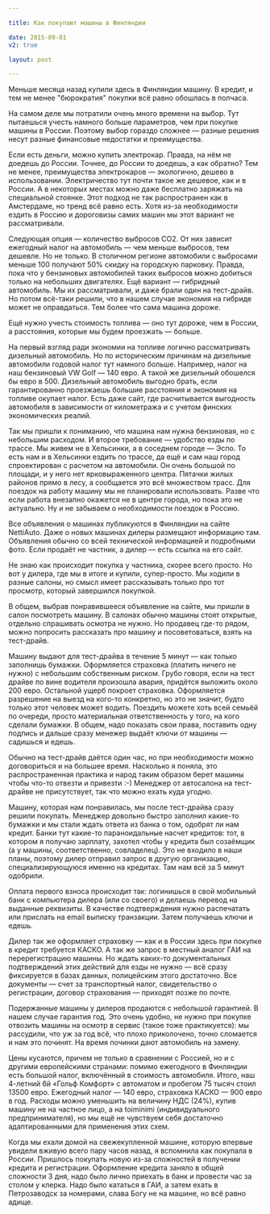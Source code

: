 ```yaml
---

title: Как покупают машины в Финляндии

date: 2015-09-01
v2: true

layout: post

---
```

Меньше месяца назад купили здесь в Финляндии машину. В кредит, и тем не менее "бюрократия" покупки всё равно обошлась в
полчаса.

На самом деле мы потратили очень много времени на выбор. Тут пытаешься учесть намного больше параметров, чем при покупке
машины в России. Поэтому выбор гораздо сложнее — разные решения несут разные финансовые недостатки и преимущества.

<excerpt/>

Если есть деньги, можно купить электрокар. Правда, на нём не доедешь до России. Точнее, до России то доедешь, а как
обратно? Тем не менее, преимущества электрокаров — экологично, дешево в использовании. Электричество тут почти такое же
дешевое, как и в России. А в некоторых местах можно даже бесплатно заряжать на специальной стоянке. Этот подход не так
распространен как в Амстердаме, но тренд всё равно есть. Хотя из-за необходимости ездить в Россию и дороговизы самих
машин мы этот вариант не рассматривали.

Следующая опция — количество выбросов CO2. От них зависит ежегодный налог на автомобиль — чем меньше выбросов, тем
дешевле. Но не только. В столичном регионе автомобили с выбросами меньше 100 получают 50% скидку на городскую парковку.
Правда, пока что у бензиновых автомобилей таких выбросов можно добиться только на небольших двигателях. Ещё вариант —
гибридный автомобиль. Мы их рассматривали, и даже брали один на тест-драйв. Но потом всё-таки решили, что в нашем случае
экономия на гибриде может не оправдаться. Тем более что сама машина дороже.

Ещё нужно учесть стоимость топлива — оно тут дороже, чем в России, а расстояния, которые мы будем проезжать — больше.

На первый взгляд ради экономии на топливе логично рассматривать дизельный автомобиль. Но по историческим причинам на
дизельные автомобили годовой налог тут намного больше. Например, налог на наш бензиновый VW Golf — 140 евро. А такой же
дизельный обошелся бы евро в 500. Дизельный автомобиль выгодно брать, если гарантированно проезжаешь большие расстояния
и экономия на топливе окупает налог. Есть даже сайт, где расчитывается выгодность автомобиля в зависимости от
километража и с учетом финских экономических реалий.

Так мы пришли к пониманию, что машина нам нужна бензиновая, но с небольшим расходом. И второе требование — удобство езды
по трассе. Мы живем не в Хельсинки, а в соседнем городе — Эспо. То есть нам и в Хельсинки ездить по трассе, да ещё и сам
наш город спроектирован с расчетом на автомобили. Он очень большой по площади, и у него нет ярковыраженного центра.
Пятачки жилых районов прямо в лесу, а сообщается это всё множеством трасс. Для поездок на работу машину мы не
планировали использовать. Разве что если работа внезапно окажется не в центре города, но пока это не актуально. Ну и не
забываем о необходимости поездок в Россию.

Все объявления о машинах публикуются в Финляндии на сайте NettiAuto. Даже о новых машинах дилеры размещают информацию
там. Объявления обычно со всей технической информацией и подробными фото. Если продаёт не частник, а дилер — есть ссылка
на его сайт.

Не знаю как происходит покупка у частника, скорее всего просто. Но вот у дилера, где мы в итоге и купили, супер-просто.
Мы ходили в разные салоны, но смысл имеет рассказывать только про тот просмотр, который завершился покупкой.

В общем, выбрав понравившееся объявление на сайте, мы пришли в салон посмотреть машину. В салонах обычно машины стоят
открытые, отдельно спрашивать осмотра не нужно. Но продавец где-то рядом, можно попросить рассказать про машину и
посоветоваться, взять на тест-драйв.

Машину выдают для тест-драйва в течение 5 минут — как только заполнишь бумажки. Оформляется страховка (платить ничего не
нужно) с небольшим собственным риском. Грубо говоря, если на тест драйве по вине водителя произошла авария, придётся
выложить около 200 евро. Остальной ущерб покроет страховка. Оформляется разрешение на выезд на кого-то конкретно, но
это не значит, будто только этот человек может водить. Поездить можете хоть всей семьёй по очереди, просто материальная
ответственность у того, на кого сделали бумажки. В общем, надо показать свои права, поставить одну подпись и дальше
сразу менежер выдаёт ключи от машины — садишься и едешь.

Обычно на тест-драйв даётся один час, но при необходимости можно договориться и на большее время. Насколько я поняла,
это распространенная практика и народ таким образом берет машины чтобы что-то отвезти и привезти :-) Менеджер от
автосалона на тест-драйве не присутствует, так что можно ехать куда угодно.

Машину, которая нам понравилась, мы после тест-драйва сразу решили покупать. Менеджер довольно быстро заполнил какие-то
бумажки и мы стали ждать ответа из банка о том, одобрят ли нам кредит. Банки тут какие-то параноидальные насчет
кредитов: тот, в котором я получаю зарплату, захотел чтобы у кредита был созаёмщик (а у машины, соответственно,
совладелец). Это не входило в наши планы, поэтому дилер отправил запрос в другую организацию, специализирующуюся именно
на кредитах. Там нам всё за 5 минут одобрили.

Оплата первого взноса происходит так: логинишься в свой мобильный банк с компьютера дилера (или со своего) и делаешь
перевод на выданные реквизиты. В качестве подтверждения нужно распечатать или прислать на email выписку транзакции.
Затем получаешь ключи и едешь.

Дилер так же оформляет страховку — как и в России здесь при покупке в кредит требуется КАСКО. А так же запрос в местный
аналог ГАИ на перерегистрацию машины. Но ждать каких-то документальных подтверждений этих действий для езды не нужно —
всё сразу фиксируется в базах данных, полицейским этого достаточно. Все документы — счет за транспортный налог,
свидетельство о регистрации, договор страхования — приходят позже по почте.

Подержанные машины у дилеров продаются с небольшой гарантией. В нашем случае гарантия год. Это очень удобно, не нужно
при покупке отвозить машины на осмотр в сервис (такое тоже практикуется): мы рассудили, что уж за год всё, что плохо
приколочено, точно сломается и нам это починят. На время починки дают автомобиль на замену.

Цены кусаются, причем не только в сравнении с Россией, но и с другими европейскими странами: помимо ежегодного в
Финляндии есть большой налог, включённый в стоимость автомобиля. Итого, наш 4-летний 6й «Гольф Комфорт» с автоматом и
пробегом 75 тысяч стоил 13500 евро. Ежегодный налог — 140 евро, страховка КАСКО — 900 евро в год. Расходы можно
уменьшить на величину НДС (24%), купив машину не на частное лицо, а на toiminimi (индивидуального предпринимателя), но
мы ещё не чувствуем себя достаточно адаптированными для применения этих схем.

Когда мы ехали домой на свежекупленной машине, которую впервые увидели вживую всего пару часов назад, я вспомнила как
покупала в России. Пришлось покупать новую из-за сложностей в получении кредита и регистрации. Оформление кредита заняло
в общей сложности 3 дня, надо было лично приехать в банк и провести час за столом у клерка. Надо было кататься в ГАИ, а
затем ехать в Петрозаводск за номерами, слава Богу не на машине, но всё равно адище.
